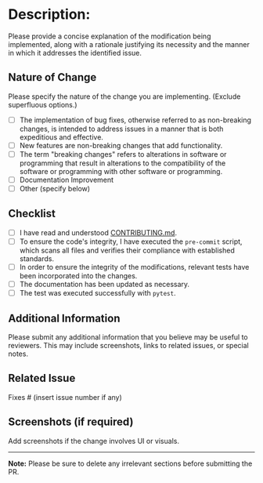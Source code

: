 # Description:

Please provide a concise explanation of the modification being implemented, along with a rationale justifying its necessity and the manner in which it addresses the identified issue.

## Nature of Change

Please specify the nature of the change you are implementing. (Exclude superfluous options.)

- [ ] The implementation of bug fixes, otherwise referred to as non-breaking changes, is intended to address issues in a manner that is both expeditious and effective.
- [ ] New features are non-breaking changes that add functionality.
- [ ] The term "breaking changes" refers to alterations in software or programming that result in alterations to the compatibility of the software or programming with other software or programming.
- [ ] Documentation Improvement
- [ ] Other (specify below)

## Checklist

- [ ] I have read and understood [CONTRIBUTING.md](CONTRIBUTING.md).
- [ ] To ensure the code's integrity, I have executed the `pre-commit` script, which scans all files and verifies their compliance with established standards.
- [ ] In order to ensure the integrity of the modifications, relevant tests have been incorporated into the changes.
- [ ] The documentation has been updated as necessary.
- [ ] The test was executed successfully with `pytest`.

## Additional Information

Please submit any additional information that you believe may be useful to reviewers. This may include screenshots, links to related issues, or special notes.

## Related Issue

Fixes # (insert issue number if any)

## Screenshots (if required)

Add screenshots if the change involves UI or visuals.

---

**Note:** Please be sure to delete any irrelevant sections before submitting the PR.
